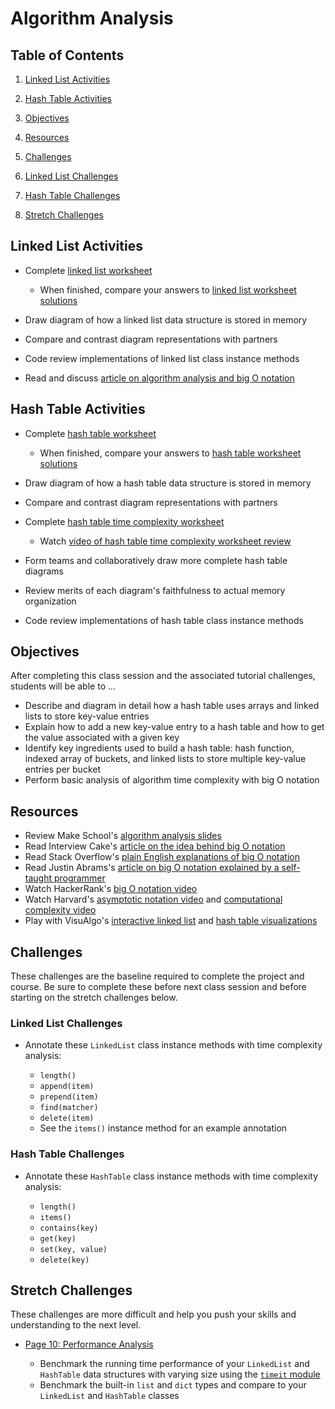# Algorithm Analysis

<!-- omit in toc -->

## Table of Contents

1. [Linked List Activities](#linked-list-activities)
2. [Hash Table Activities](#hash-table-activities)
3. [Objectives](#objectives)
4. [Resources](#resources)
5. [Challenges](#challenges)

  1. [Linked List Challenges](#linked-list-challenges)
  2. [Hash Table Challenges](#hash-table-challenges)

6. [Stretch Challenges](#stretch-challenges)

## Linked List Activities

- Complete [linked list worksheet]

  - When finished, compare your answers to [linked list worksheet solutions]

- Draw diagram of how a linked list data structure is stored in memory
- Compare and contrast diagram representations with partners
- Code review implementations of linked list class instance methods
- Read and discuss [article on algorithm analysis and big O notation][ic big o]

## Hash Table Activities

- Complete [hash table worksheet]

  - When finished, compare your answers to [hash table worksheet solutions]

- Draw diagram of how a hash table data structure is stored in memory
- Compare and contrast diagram representations with partners
- Complete [hash table time complexity worksheet]

  - Watch [video of hash table time complexity worksheet review]

- Form teams and collaboratively draw more complete hash table diagrams
- Review merits of each diagram's faithfulness to actual memory organization
- Code review implementations of hash table class instance methods

## Objectives

After completing this class session and the associated tutorial challenges, students will be able to ...

- Describe and diagram in detail how a hash table uses arrays and linked lists to store key-value entries
- Explain how to add a new key-value entry to a hash table and how to get the value associated with a given key
- Identify key ingredients used to build a hash table: hash function, indexed array of buckets, and linked lists to store multiple key-value entries per bucket
- Perform basic analysis of algorithm time complexity with big O notation

## Resources

- Review Make School's [algorithm analysis slides]
- Read Interview Cake's [article on the idea behind big O notation][ic big o]
- Read Stack Overflow's [plain English explanations of big O notation][so big o]
- Read Justin Abrams's [article on big O notation explained by a self-taught programmer][ja big o]
- Watch HackerRank's [big O notation video]
- Watch Harvard's [asymptotic notation video] and [computational complexity video]
- Play with VisuAlgo's [interactive linked list][visualgo list] and [hash table visualizations][visualgo hash table]

## Challenges

These challenges are the baseline required to complete the project and course. Be sure to complete these before next class session and before starting on the stretch challenges below.

### Linked List Challenges

- Annotate these `LinkedList` class instance methods with time complexity analysis:

  - `length()`
  - `append(item)`
  - `prepend(item)`
  - `find(matcher)`
  - `delete(item)`
  - See the `items()` instance method for an example annotation

### Hash Table Challenges

- Annotate these `HashTable` class instance methods with time complexity analysis:

  - `length()`
  - `items()`
  - `contains(key)`
  - `get(key)`
  - `set(key, value)`
  - `delete(key)`

## Stretch Challenges

These challenges are more difficult and help you push your skills and understanding to the next level.

- [Page 10: Performance Analysis]

  - Benchmark the running time performance of your `LinkedList` and `HashTable` data structures with varying size using the [`timeit` module]
  - Benchmark the built-in `list` and `dict` types and compare to your `LinkedList` and `HashTable` classes

[`time` module]: https://docs.python.org/3/library/time.html
[`timeit` module]: https://docs.python.org/3/library/timeit.html
[algorithm analysis slides]: https://github.com/tech-at-du/CS-1.2-Intro-Data-Structures/blob/master/Slides/AlgorithmAnalysis.pdf
[asymptotic notation video]: https://www.youtube.com/watch?v=iOq5kSKqeR4
[big o notation video]: https://www.youtube.com/watch?v=v4cd1O4zkGw
[computational complexity video]: https://www.youtube.com/watch?v=IM9sHGlYV5A
[hash table source code]: https://github.com/tech-at-du/CS-1.2-Intro-Data-Structures/blob/master/Code/hashtable.py
[hash table time complexity worksheet]: https://make.sc/hash-table-time-complexity-worksheet
[hash table worksheet]: https://make.sc/hash-table-worksheet
[hash table worksheet solutions]: https://make.sc/hash-table-worksheet-solutions
[ic big o]: https://www.interviewcake.com/article/python/big-o-notation-time-and-space-complexity
[ja big o]: https://justin.abrah.ms/computer-science/big-o-notation-explained.html
[linked list source code]: https://github.com/tech-at-du/CS-1.2-Intro-Data-Structures/blob/master/Code/linkedlist.py
[linked list worksheet]: https://make.sc/linked-list-worksheet
[linked list worksheet solutions]: https://make.sc/linked-list-worksheet-solutions
[page 10: performance analysis]: https://bit.ly/tutorial-tweet-generator
[so big o]: https://stackoverflow.com/questions/487258/what-is-a-plain-english-explanation-of-big-o-notation
[video of hash table time complexity worksheet review]: https://www.youtube.com/watch?v=Ka3hvRoUxnY
[visualgo hash table]: https://visualgo.net/hashtable
[visualgo list]: https://visualgo.net/list
